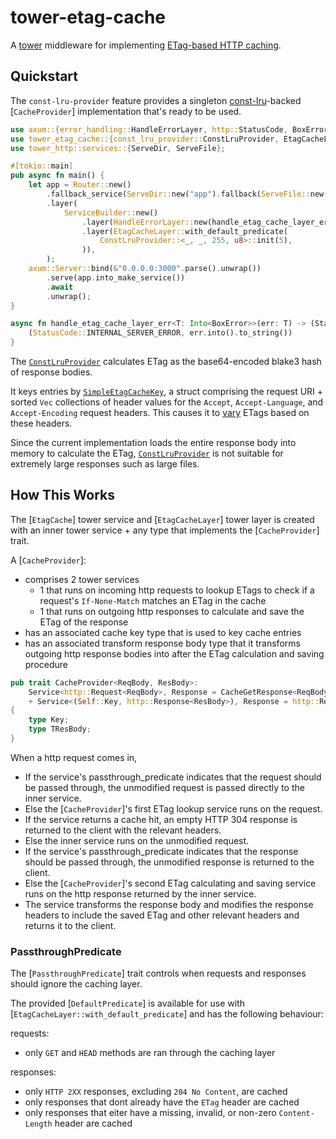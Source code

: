 # tower-etag-cache

A [tower](https://github.com/tower-rs) middleware for implementing [ETag-based HTTP caching](https://developer.mozilla.org/en-US/docs/Web/HTTP/Caching#etagif-none-match).

## Quickstart

The `const-lru-provider` feature provides a singleton [const-lru](https://docs.rs/const-lru/latest/const_lru)-backed [`CacheProvider`] implementation that's ready to be used.

```rust ignore
use axum::{error_handling::HandleErrorLayer, http::StatusCode, BoxError, Router};
use tower_etag_cache::{const_lru_provider::ConstLruProvider, EtagCacheLayer};
use tower_http::services::{ServeDir, ServeFile};

#[tokio::main]
pub async fn main() {
    let app = Router::new()
        .fallback_service(ServeDir::new("app").fallback(ServeFile::new("app/404.html")))
        .layer(
            ServiceBuilder::new()
                .layer(HandleErrorLayer::new(handle_etag_cache_layer_err))
                .layer(EtagCacheLayer::with_default_predicate(
                    ConstLruProvider::<_, _, 255, u8>::init(5),
                )),
        );
    axum::Server::bind(&"0.0.0.0:3000".parse().unwrap())
        .serve(app.into_make_service())
        .await
        .unwrap();
}

async fn handle_etag_cache_layer_err<T: Into<BoxError>>(err: T) -> (StatusCode, String) {
    (StatusCode::INTERNAL_SERVER_ERROR, err.into().to_string())
}
```

The [`ConstLruProvider`](const_lru_provider::ConstLruProvider) calculates ETag as the base64-encoded blake3 hash of response bodies.

It keys entries by [`SimpleEtagCacheKey`](simple_etag_cache_key::SimpleEtagCacheKey), a struct comprising the request URI + sorted `Vec` collections of header values for the `Accept`, `Accept-Language`, and `Accept-Encoding` request headers. This causes it to [vary](https://developer.mozilla.org/en-US/docs/Web/HTTP/Caching#vary) ETags based on these headers.

Since the current implementation loads the entire response body into memory to calculate the ETag, [`ConstLruProvider`](const_lru_provider::ConstLruProvider) is not suitable for extremely large responses such as large files.

## How This Works

The [`EtagCache`] tower service and [`EtagCacheLayer`] tower layer is created with an inner tower service + any type that implements the [`CacheProvider`] trait. 

A [`CacheProvider`]:
- comprises 2 tower services
    - 1 that runs on incoming http requests to lookup ETags to check if a request's `If-None-Match` matches an ETag in the cache
    - 1 that runs on outgoing http responses to calculate and save the ETag of the response
- has an associated cache key type that is used to key cache entries
- has an associated transform response body type that it transforms outgoing http response bodies into after the ETag calculation and saving procedure 

```rust ignore
pub trait CacheProvider<ReqBody, ResBody>:
    Service<http::Request<ReqBody>, Response = CacheGetResponse<ReqBody, Self::Key>> // runs on request
    + Service<(Self::Key, http::Response<ResBody>), Response = http::Response<Self::TResBody>> // runs on response
{
    type Key;
    type TResBody;
}
```

When a http request comes in,
- If the service's passthrough_predicate indicates that the request should be passed through, the unmodified request is passed directly to the inner service.
- Else the [`CacheProvider`]'s first ETag lookup service runs on the request.
- If the service returns a cache hit, an empty HTTP 304 response is returned to the client with the relevant headers.
- Else the inner service runs on the unmodified request.
- If the service's passthrough_predicate indicates that the response should be passed through, the unmodified response is returned to the client.
- Else the [`CacheProvider`]'s second ETag calculating and saving service runs on the http response returned by the inner service.
- The service transforms the response body and modifies the response headers to include the saved ETag and other relevant headers and returns it to the client.

### PassthroughPredicate

The [`PassthroughPredicate`] trait controls when requests and responses should ignore the caching layer.

The provided [`DefaultPredicate`] is available for use with [`EtagCacheLayer::with_default_predicate`] and has the following behaviour:

requests:
- only `GET` and `HEAD` methods are ran through the caching layer

responses:
- only `HTTP 2XX` responses, excluding `204 No Content`, are cached
- only responses that dont already have the `ETag` header are cached
- only responses that eiter have a missing, invalid, or non-zero `Content-Length` header are cached 
